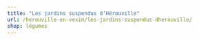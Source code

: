 ```yaml
---
title: "Les jardins suspendus d’Hérouville"
url: /herouville-en-vexin/les-jardins-suspendus-dherouville/
shop: légumes
---
```

